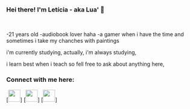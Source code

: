 ### Hei there! I'm Letícia - aka Lua' 🌙
<br />

-21 years old 
-audiobook lover haha
-a gamer when i have the time and sometimes i take my chanches with paintings

i'm currently studying, actually, i'm always studying, <p/>
i learn best when i teach so fell free to ask about anything here,


### Connect with me here:

[<img height="32" width="32" src="https://cdn.jsdelivr.net/npm/simple-icons@v3/icons/twitter.svg" />]
[<img height="32" width="32" src="https://cdn.jsdelivr.net/npm/simple-icons@v3/icons/twitch.svg" />]
[<img height="32" width="32" src="https://cdn.jsdelivr.net/npm/simple-icons@v3/icons/instagram.svg" />]
